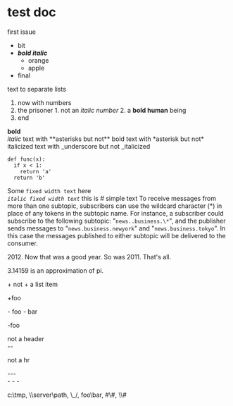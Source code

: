 #  test doc

first issue

  * bit
  * _**bold italic**_
    * orange
    * apple
  * final

text to separate lists

  1. now with numbers
  2. the prisoner
    1. not an _italic number_
    2. a **bold human** being
  3. end

**bold**  
_italic_
text with \*\*asterisks but not\*\* bold
text with \*asterisk but not\* italicized
text with \_underscore but not \_italicized  

    
    
    def func(x):
      if x < 1:
        return 'a'
      return 'b'
          

Some `fixed width text` here  
_`italic fixed width text`_
this is \# simple text
To receive messages from more than one subtopic, subscribers can use the
wildcard character (\*) in place of any tokens in the subtopic name. For
instance, a subscriber could subscribe to the following subtopic:
"`news..business.\*`", and the publisher sends messages to
"`news.business.newyork`" and "`news.business.tokyo`". In this case the
messages published to either subtopic will be delivered to the consumer.

2012\. Now that was a good year. So was 2011. That's all.

3.14159 is an approximation of pi.

\+ not + a list item

+foo

\- foo - bar

-foo 

not a header  
\--

not a hr  
  
\---  
\- - -

c:\tmp, \\\server\path, \\\_/, foo\bar, \#\\\#, \\\\\#

